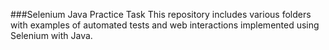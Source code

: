 ###Selenium Java Practice Task
This repository includes various folders with examples of automated tests and web interactions implemented using Selenium with Java.
